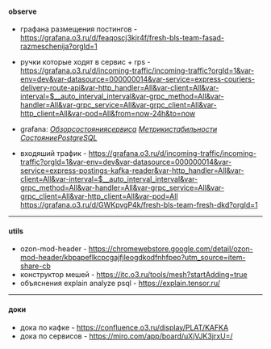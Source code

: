 
#### observe

- графана размещения постингов - https://grafana.o3.ru/d/feaqoscj3kjr4f/fresh-bls-team-fasad-razmeschenija?orgId=1
- ручки которые ходят в сервис + rps - https://grafana.o3.ru/d/incoming-traffic/incoming-traffic?orgId=1&var-env=dev&var-datasource=000000014&var-service=express-couriers-delivery-route-api&var-http_handler=All&var-client=All&var-interval=$__auto_interval_interval&var-grpc_method=All&var-handler=All&var-grpc_service=All&var-grpc_client=All&var-http_client=All&var-pod=All&from=now-24h&to=now

- grafana:
	﻿[$ Обзор состояния сервиса$](https://grafana.o3.ru/d/BtgL8fHmz/service-overview?orgId=1&var-env=&var-datasource=%5BPROD%5D%20K8S%20Prometheus&var-service=nhl-routing-cache&refresh=5m&from=now-24h&to=now)
	﻿[$ Метрики стабильности$](https://grafana.o3.ru/d/7XsyNvN7z/service-stability-details?orgId=1&var-datasource=Stability&var-service=nhl-routing-cache&from=now-24h&to=now)
	﻿[$ Состояние PostgreSQL$](https://grafana.o3.ru/d/UagpIUsmk/postgresql-overview?orgId=1&var-env=PROD&var-datasource=%5BPROD%5D%20K8S%20Prometheus&var-clickhouse=%5BPROD%5D%20PgStats%20Click&var-datname=tms-routing&refresh=5m)


- входяший трафик - 
https://grafana.o3.ru/d/incoming-traffic/incoming-traffic?orgId=1&var-env=dev&var-datasource=000000014&var-service=express-postings-kafka-reader&var-http_handler=All&var-client=All&var-interval=$__auto_interval_interval&var-grpc_method=All&var-handler=All&var-grpc_service=All&var-grpc_client=All&var-http_client=All&var-pod=All
https://grafana.o3.ru/d/GWKpvgP4k/fresh-bls-team-fresh-dkd?orgId=1

---
#### utils

- ozon-mod-header - https://chromewebstore.google.com/detail/ozon-mod-header/kbpapeflkcpcgajfjleogdkodfnhfpeo?utm_source=item-share-cb
- конструктор мешей - https://itc.o3.ru/tools/mesh?startAdding=true
- объяснения explain analyze psql - https://explain.tensor.ru/

---

#### доки
- дока по кафке - https://confluence.o3.ru/display/PLAT/KAFKA
- дока по сервисов - https://miro.com/app/board/uXjVJK3jrxU=/